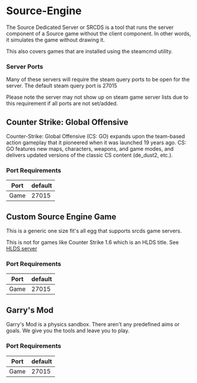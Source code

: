 # Source-Engine

The Source Dedicated Server or SRCDS is a tool that runs the server component of a Source game without the client component. In other words, it simulates the game without drawing it.

This also covers games that are installed using the steamcmd utility.

### Server Ports
Many of these servers will require the steam query ports to be open for the server.
The default steam query port is 27015

Please note the server may not show up on steam game server lists due to this requirement if all ports are not set/added.

## Counter Strike: Global Offensive

Counter-Strike: Global Offensive (CS: GO) expands upon the team-based action gameplay that it pioneered when it was launched 19 years ago. CS: GO features new maps, characters, weapons, and game modes, and delivers updated versions of the classic CS content (de_dust2, etc.). 

### Port Requirements
|   Port   | default |
|----------|---------|
|   Game   | 27015   |

## Custom Source Engine Game

This is a generic one size fit's all egg that supports srcds game servers.

This is not for games like Counter Strike 1.6 which is an HLDS title. See [HLDS server](/source_servers/hlds_server)

### Port Requirements
|   Port   | default |
|----------|---------|
|   Game   | 27015   |

## Garry's Mod

Garry's Mod is a physics sandbox. There aren't any predefined aims or goals. We give you the tools and leave you to play. 

### Port Requirements
|   Port   | default |
|----------|---------|
|   Game   | 27015   |